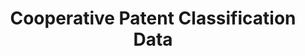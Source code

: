---
layout: default
bigquery: https://console.cloud.google.com/bigquery?p=patents-public-data&d=cpc&page=dataset
citation: '“Cooperative Patent Classification” by the EPO and USPTO, for public use. '
contributors: EPO, USPTO
cost: None
description: Cooperative Patent Classification Data contains the scheme and definitions
  of the Cooperative Patent Classification system for classifying patent documents.
  The CPC is the result of a partnership between the EPO and the USPTO in their joint
  effort to develop a common, internationally compatible classification system for
  technical documents, in particular patent publications, which will be used by both
  offices in the patent granting process
documentation: https://www.cooperativepatentclassification.org/cpcSchemeAndDefinitions
last_edit: Mon, 04 Apr 2022 19:07:06 GMT
location: https://www.cooperativepatentclassification.org/index
maintained_by: USPTO, EPO
schema_fields: '[''not_allocatable'', ''additional_only'', ''dateRevised'', ''parents'',
  ''title_part'', ''child_groups'', ''breakdownCode'', ''synonyms'', ''date_revised'',
  ''symbol'', ''limiting_references'', ''children'', ''breakdown_code'', ''level'',
  ''limitingReferences'', ''ipcConcordant'', ''sizeCache'', ''applicationReferences'',
  ''informative_references'', ''ipc_concordant'', ''definition'', ''titleFull'', ''childGroups'',
  ''notAllocatable'', ''titlePart'', ''status'', ''residual_references'', ''title_full'',
  ''glossary'', ''residualReferences'', ''informativeReferences'', ''application_references'']'
shortname: cooperative_patent_classification
tags:
- patents
- science
title: Cooperative Patent Classification Data
uuid: 984374a7-16e9-4b35-9445-458daceb01bf
---